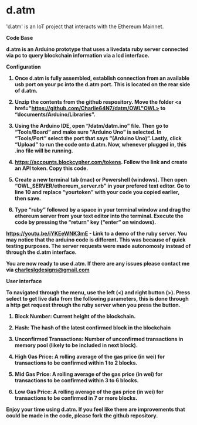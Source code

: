 # d.atm
'd.atm' is an IoT project that interacts with the Ethereum Mainnet.

<b>Code Base<b/> 

<b>d.atm<b/> is an Arduino prototype that uses a livedata ruby server connected via pc to query blockchain information via a lcd interface.    

<b>Configuration</b>

1. Once <b>d.atm<b/> is fully assembled, establish connection from an available usb port on your pc into the d.atm port. This is located on the rear side of <b>d.atm.<b/> 

 2. Unzip the contents from the github respository. Move the folder <a href="https://github.com/Charlie64N7/datm/OWL"OWL> to “documents/Arduino/Libraries”.

3. Using the Arduino IDE, open “/datm/datm.ino” file. Then go to “Tools/Board” and make sure “Arduino Uno” is selected. In “Tools/Port” select the port that says “(Arduino Uno)”. Lastly, click “Upload” to run the code onto d.atm. Now, whenever plugged in, this .ino file will be running. 

4. https://accounts.blockcypher.com/tokens. 
Follow the link and create an API token. Copy this code. 

5. Create a new terminal tab (mac) or Powershell (windows). Then open “OWL_SERVER/ethereum_server.rb” in your prefered text editor. Go to line 10 and replace “yourtoken” with your code you copied earlier, then save. 

6. Type “ruby” followed by a space in your terminal window and drag the ethereum server from your text editor into the terminal. Execute the code by pressing the “return” key (“enter” on windows). 

https://youtu.be/iYKEeWNK3mE - Link to a demo of the ruby server. You may notice that the arduino code is different. This was because of quick testing purposes. The server requests were made autonomosly instead of through the d.atm interface. 

You are now ready to use d.atm. If there are any issues please contact me via charleslgdesigns@gmail.com

<b>User interface</b>


To navigated through the menu, use the left (<) and right button (>). Press select to get live data from the following parameters, this is done through a http get request through the ruby server when you press the button. 

1. Block Number: 
Current height of the blockchain.

2. Hash:
The hash of the latest confirmed block in the blockchain

3. Unconfirmed Transactions:
Number of unconfirmed transactions in memory pool (likely to be included in next block).

4. High Gas Price:
A rolling average of the gas price (in wei) for transactions to be confirmed within 1 to 2 blocks.

5. Mid Gas Price:
A rolling average of the gas price (in wei) for transactions to be confirmed within 3 to 6 blocks.

6. Low Gas Price:
A rolling average of the gas price (in wei) for transactions to be confirmed in 7 or more blocks.

Enjoy your time using d.atm. If you feel like there are improvements that could be made in the code, please fork the github repository.
 



